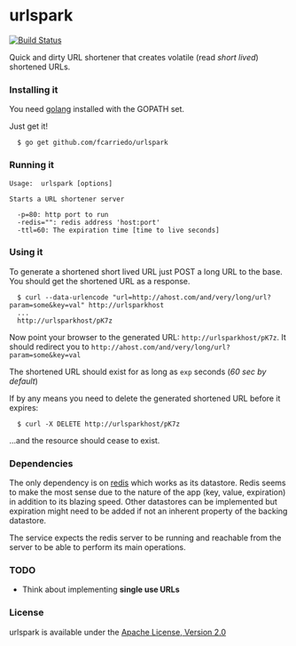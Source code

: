 # urlspark

[![Build Status](https://travis-ci.org/fcarriedo/urlspark.png?branch=master)](https://travis-ci.org/fcarriedo/urlspark)

Quick and dirty URL shortener that creates volatile (read *short lived*)
shortened URLs.

### Installing it

You need [golang](http://golang.org/) installed with the GOPATH set.

Just get it!

```
  $ go get github.com/fcarriedo/urlspark
```

### Running it

```
Usage:  urlspark [options]

Starts a URL shortener server

  -p=80: http port to run
  -redis="": redis address 'host:port'
  -ttl=60: The expiration time [time to live seconds]
```

### Using it

To generate a shortened short lived URL just POST a long URL to the base.
You should get the shortened URL as a response.

```
  $ curl --data-urlencode "url=http://ahost.com/and/very/long/url?param=some&key=val" http://urlsparkhost
  ...
  http://urlsparkhost/pK7z
```

Now point your browser to the generated URL: `http://urlsparkhost/pK7z`. It
should redirect you to `http://ahost.com/and/very/long/url?param=some&key=val`

The shortened URL should exist for as long as `exp` seconds (*60 sec by
default*)

If by any means you need to delete the generated shortened URL before it
expires:

```
  $ curl -X DELETE http://urlsparkhost/pK7z
```

...and the resource should cease to exist.

### Dependencies

The only dependency is on [redis](http://redis.io/) which works as its
datastore. Redis seems to make the most sense due to the nature of the app
(key, value, expiration) in addition to its blazing speed. Other datastores can
be implemented but expiration might need to be added if not an inherent
property of the backing datastore.

The service expects the redis server to be running and reachable from the
server to be able to perform its main operations.

### TODO

  * Think about implementing **single use URLs**

### License

urlspark is available under the [Apache License, Version
2.0](http://www.apache.org/licenses/LICENSE-2.0.html)
